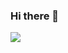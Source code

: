 ### Hi there 👋

![](https://github-profile-summary-cards.vercel.app/api/cards/profile-details?username=naveenland4&theme=solarized_dark)



